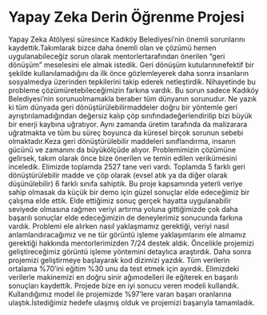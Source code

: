 # Yapay Zeka Derin Öğrenme Projesi 
Yapay Zeka Atölyesi süresince Kadıköy Belediyesi’nin önemli sorunlarını kaydettik.Takımlarak bizce daha önemli olan ve çözümü hemen uygulanabileceğiz sorun olarak mentorlertarafından önerilen “geri dönüşüm” meselesini ele almak istedik. Geri dönüşüm kutularınınefektif bir şekilde kullanılamadığını da ilk önce gözlemleyerek daha sonra insanların sosyalmedya   üzerinden   tepkilerini   takip   ederek   netleştirdik.   Nihayetinde   bu   probleme   çözümüretebileceğimizin   farkına   vardık.   Bu   sorun   sadece   Kadıköy   Belediyesi’nin   sorunuolmamakla beraber tüm dünyanın sorunudur. Ne yazık ki tüm dünyada geri dönüştürülebilirmaddeler   doğru   bir   yöntemle   geri   ayrıştırılamadığından   değersiz   kalıp   çöp   sınıfındadeğerlendirilip bizi büyük bir enerji kaybına uğratıyor. Aynı zamanda üretim tarafında da malizarara uğratmakta ve tüm bu süreç boyunca da küresel birçok sorunun sebebi olmaktadır.Keza geri dönüştürülebilir maddeleri sınıflandırma, insanın gücünü ve zamanını da büyükölçüde alıyor.
Problemimizin çözümüne gelirsek, takım olarak önce bize önerilen ve temin edilen verikümesini   inceledik.   Elimizde   toplamda   2527   tane   veri   vardı.   Toplamda   5   farklı   geri dönüştürülebilir madde ve çöp olarak (evsel atık ya da diğer olarak düşünülebilir) 6 farklı sınıfa sahiptik. Bu proje kapsamında yeterli veriye sahip olmasak da küçük bir demo için güzel sonuçlar elde edeceğimiz bir çalışma elde ettik. Elde ettiğimiz sonuç gerçek hayatta uygulanabilir seviyede olmasına rağmen veriyi artırma yoluna gittiğimizde çok daha başarılı sonuçlar elde edeceğimizin de deneylerimiz sonucunda farkına vardık. Problemi ele alırken nasıl yaklaşmamız gerektiği,  veriyi  nasıl anlamlandıracağımız ve  ne tür görüntü  işleme yaklaşımlarını ele almamız gerektiği hakkında mentorlerimizden 7/24 destek aldık. Öncelikle projemizi   geliştireceğimiz   görüntü   işleme   yöntemini   detaylıca   araştırdık.   Daha   sonra projemizi geliştirmeye başlayarak kod dizimizi yazdık. Tüm verilerin ortalama %70’ini eğitim %30 unu da test etmek için ayırdık. Elimizdeki verilerle makinemizi en doğru sinir ağımodelleri ile eğiterek en başarılı sonuçları kaydettik. Projede bize en iyi sonucu veren modeli kullandık. Kullandığımız model ile projemizde %97’lere varan başarı oranlarına ulaştık.İstediğimiz hedefe ulaşmış olduk ve projemizi başarıyla tamamladık.

